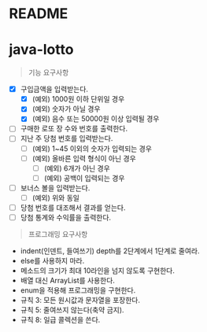 # README

# java-lotto

> 기능 요구사항

- [x]  구입금액을 입력받는다.
    - [x]  (예외) 1000원 이하 단위일 경우
    - [x]  (예외) 숫자가 아닐 경우
    - [x]  (예외) 음수 또는 50000원 이상 입력될 경우
- [ ]  구매한 로또 장 수와 번호를 출력한다.
- [ ]  지난 주 당첨 번호를 입력받는다.
    - [ ]  (예외) 1~45 이외의 숫자가 입력되는 경우
    - [ ]  (예외) 올바른 입력 형식이 아닌 경우
        - [ ]  (예외) 6개가 아닌 경우
        - [ ]  (예외) 공백이 입력되는 경우
- [ ]  보너스 볼을 입력받는다.
    - [ ]  (예외) 위와 동일
- [ ]  당첨 번호를 대조해서 결과를 얻는다.
- [ ]  당첨 통계와 수익률을 출력한다.

> 프로그래밍 요구사항

- indent(인덴트, 들여쓰기) depth를 2단계에서 1단계로 줄여라.
- else를 사용하지 마라.
- 메소드의 크기가 최대 10라인을 넘지 않도록 구현한다.
- 배열 대신 ArrayList를 사용한다.
- enum을 적용해 프로그래밍을 구현한다.
- 규칙 3: 모든 원시값과 문자열을 포장한다.
- 규칙 5: 줄여쓰지 않는다(축약 금지).
- 규칙 8: 일급 콜렉션을 쓴다.